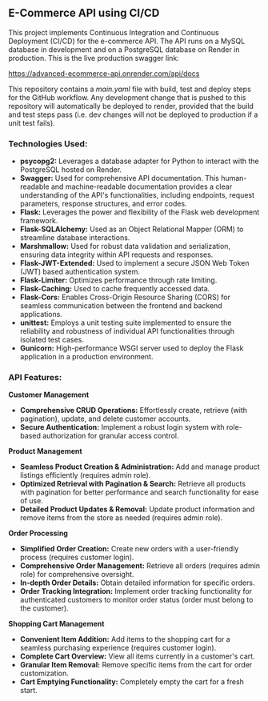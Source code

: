 ## E-Commerce API using CI/CD

This project implements Continuous Integration and Continuous Deployment (CI/CD) for the e-commerce API. The API runs on a MySQL database in development and on a PostgreSQL database on Render in production. This is the live production swagger link:

https://advanced-ecommerce-api.onrender.com/api/docs

This repository contains a *main.yaml* file with build, test and deploy steps for the GitHub workflow. Any development change that is pushed to this repository will automatically be deployed to render, provided that the build and test steps pass (i.e. dev changes will not be deployed to production if a unit test fails).

### Technologies Used:
* **psycopg2:** Leverages a database adapter for Python to interact with the PostgreSQL hosted on Render.
* **Swagger:** Used for comprehensive API documentation. This human-readable and machine-readable documentation provides a clear understanding of the API's functionalities, including endpoints, request parameters, response structures, and error codes.
* **Flask:** Leverages the power and flexibility of the Flask web development framework.
* **Flask-SQLAlchemy:** Used as an Object Relational Mapper (ORM) to streamline database interactions.
* **Marshmallow:** Used for robust data validation and serialization, ensuring data integrity within API requests and responses.
* **Flask-JWT-Extended:** Used to implement a secure JSON Web Token (JWT) based authentication system.
* **Flask-Limiter:** Optimizes performance through rate limiting.
* **Flask-Caching:** Used to cache frequently accessed data.
* **Flask-Cors:** Enables Cross-Origin Resource Sharing (CORS) for seamless communication between the frontend and backend applications.
* **unittest:** Employs a unit testing suite implemented to ensure the reliability and robustness of individual API functionalities through isolated test cases.
* **Gunicorn:** High-performance WSGI server used to deploy the Flask application in a production environment.

### API Features:

**Customer Management**
* **Comprehensive CRUD Operations:** Effortlessly create, retrieve (with pagination), update, and delete customer accounts.
* **Secure Authentication:** Implement a robust login system with role-based authorization for granular access control.

**Product Management**
* **Seamless Product Creation & Administration:** Add and manage product listings efficiently (requires admin role).
* **Optimized Retrieval with Pagination & Search:** Retrieve all products with pagination for better performance and search functionality for ease of use.
* **Detailed Product Updates & Removal:** Update product information and remove items from the store as needed (requires admin role).

**Order Processing**
* **Simplified Order Creation:** Create new orders with a user-friendly process (requires customer login).
* **Comprehensive Order Management:** Retrieve all orders (requires admin role) for comprehensive oversight.
* **In-depth Order Details:** Obtain detailed information for specific orders.
* **Order Tracking Integration:** Implement order tracking functionality for authenticated customers to monitor order status (order must belong to the customer).

**Shopping Cart Management**
* **Convenient Item Addition:** Add items to the shopping cart for a seamless purchasing experience (requires customer login).
* **Complete Cart Overview:** View all items currently in a customer's cart.
* **Granular Item Removal:** Remove specific items from the cart for order customization.
* **Cart Emptying Functionality:** Completely empty the cart for a fresh start.